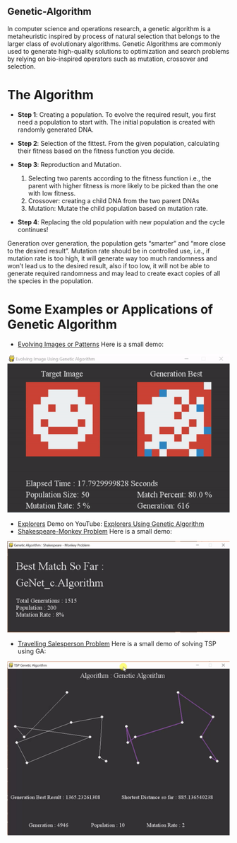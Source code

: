 ## Genetic-Algorithm

In computer science and operations research, a genetic algorithm is a metaheuristic inspired by process of natural selection that belongs to the larger class of evolutionary algorithms. Genetic Algorithms are commonly used to generate high-quality solutions to optimization and search problems by relying on bio-inspired operators such as mutation, crossover and selection.

# The Algorithm

  - **Step 1**: Creating a population. To evolve the required result, you first need a population to start with. The initial population is created with randomly generated DNA.
  - **Step 2**: Selection of the fittest. From the given population, calculating their fitness based on the fitness function you decide.
  - **Step 3**: Reproduction and Mutation.
     1. Selecting two parents according to the fitness function i.e., the parent with higher fitness is more likely to be picked than the one with low fitness.
     2. Crossover: creating a child DNA from the two parent DNAs
     3. Mutation: Mutate the child population based on mutation rate.

  - **Step 4**: Replacing the old population with new population and the cycle continues!

Generation over generation, the population gets “smarter” and “more close to the desired result”. Mutation rate should be in controlled use, i.e., if mutation rate is too high, it will generate way too much randomness and won’t lead us to the desired result, also if too low, it will not be able to generate required randomness and may lead to create exact copies of all the species in the population.

# Some Examples or Applications of Genetic Algorithm
  - [Evolving Images or Patterns](Evolving-Image-Pattern/) Here is a small demo: 
  
  <p align="center"> <img src="Evolving-Image-Pattern/evolving-image-pattern-demo.gif"/> </p>
  
  - [Explorers](Explorers/) Demo on YouTube: [Explorers Using Genetic Algorithm](https://www.youtube.com/watch?v=0AhEp3LAq1Q&t=0s)
  - [Shakespeare-Monkey Problem](Shakespeare-MonkeyProblem/) Here is a small demo:
  
  <p align="center"> <img src="Shakespeare-MonkeyProblem/shakespeare-monkey-demo.gif"/> </p>
  
  - [Travelling Salesperson Problem](Travelling-Salesperson-Problem/) Here is a small demo of solving TSP using GA:
  
  <p align="center"> <img src="Travelling-Salesperson-Problem/tsp-demo.gif"/> </p>
  
